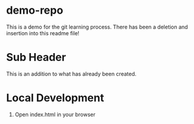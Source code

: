 # demo-repo
This is a demo for the git learning process.
There has been a deletion and insertion into this readme file!

# Sub Header

This is an addition to what has already been created.

# Local Development

1. Open index.html in your browser